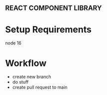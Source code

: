 ## REACT COMPONENT LIBRARY

# Setup Requirements

node 16

# Workflow

- create new branch
- do stuff
- create pull request to main
